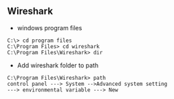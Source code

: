 ## Wireshark 

* windows program files 

```
C:\> cd program files 
C:\Program Files> cd wireshark
C:\Program Files\Wireshark> dir
```

* Add wireshark folder to path

```
C:\Program Files\Wireshark> path 
control panel ---> System -->Advanced system setting 
---> environmental variable ---> New 
```